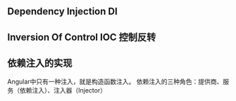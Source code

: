 ## Dependency Injection DI
## Inversion Of Control IOC 控制反转

## 依赖注入的实现
Angular中只有一种注入，就是构造函数注入。
依赖注入的三种角色：提供商、服务（依赖注入）、注入器（Injector）

